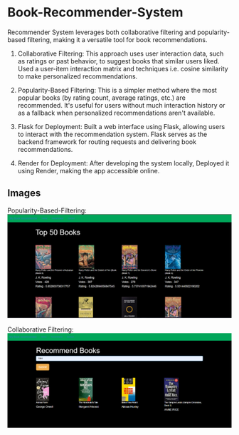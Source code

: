 # Book-Recommender-System
Recommender System leverages both collaborative filtering and popularity-based filtering, making it a versatile tool for book recommendations.

1. Collaborative Filtering:
This approach uses user interaction data, such as ratings or past behavior, to suggest books that similar users liked. Used a user-item interaction matrix and techniques i.e. cosine similarity  to make personalized recommendations.

2. Popularity-Based Filtering:
This is a simpler method where the most popular books (by rating count, average ratings, etc.) are recommended. It's useful for users without much interaction history or as a fallback when personalized recommendations aren't available.

3. Flask for Deployment:
   Built a web interface using Flask, allowing users to interact with the recommendation system. Flask serves as the backend framework for routing requests and delivering book recommendations.

4. Render for Deployment:
After developing the system locally, Deployed it using Render, making the app accessible online.

## Images

Popularity-Based-Filtering:
![alt](https://github.com/SiddharthKrSingh/Book-Recommender-System/blob/main/images/Screenshot%202024-10-02%20002957.png)



Collaborative Filtering:
![alt](https://github.com/SiddharthKrSingh/Book-Recommender-System/blob/main/images/Screenshot%202024-10-02%20003209.png)
